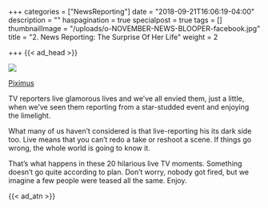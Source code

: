 +++
categories = ["NewsReporting"]
date = "2018-09-21T16:06:19-04:00"
description = ""
haspagination = true
specialpost = true
tags = []
thumbnailImage = "/uploads/o-NOVEMBER-NEWS-BLOOPER-facebook.jpg"
title = "2. News Reporting: The Surprise Of Her Life"
weight = 2

+++
{{< ad_head >}}

![](/uploads/1iTIMmraWBJ1uaFG-min-1.gif)

[Piximus](https://piximus.net/others/these-gifs-captured-the-most-hilarious-news-moments-ever)

TV reporters live glamorous lives and we’ve all envied them, just a little, when we’ve seen them reporting from a star-studded event and enjoying the limelight.

What many of us haven’t considered is that live-reporting his its dark side too. Live means that you can’t redo a take or reshoot a scene. If things go wrong, the whole world is going to know it.

That’s what happens in these 20 hilarious live TV moments. Something doesn’t go quite according to plan. Don’t worry, nobody got fired, but we imagine a few people were teased all the same. Enjoy.

{{< ad_atn >}}
